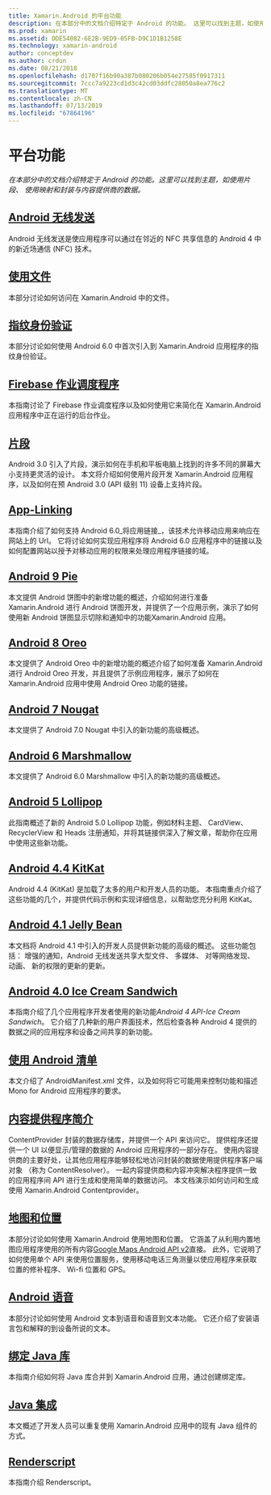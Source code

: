 ```yaml
---
title: Xamarin.Android 的平台功能
description: 在本部分中的文档介绍特定于 Android 的功能。 这里可以找到主题，如使用片段、 使用映射和封装与内容提供商的数据。
ms.prod: xamarin
ms.assetid: DDE54082-6E2B-9ED9-05FB-D9C1D1B1258E
ms.technology: xamarin-android
author: conceptdev
ms.author: crdun
ms.date: 08/21/2018
ms.openlocfilehash: d1707f16b90a387b080206b054e27585f0917311
ms.sourcegitcommit: 7ccc7a9223cd1d3c42cd03ddfc28050a8ea776c2
ms.translationtype: MT
ms.contentlocale: zh-CN
ms.lasthandoff: 07/13/2019
ms.locfileid: "67864196"
---
```

# <a name="platform-features"></a>平台功能

_在本部分中的文档介绍特定于 Android 的功能。这里可以找到主题，如使用片段、 使用映射和封装与内容提供商的数据。_

## <a name="android-beamandroidplatformandroid-beammd"></a>[Android 无线发送](~/android/platform/android-beam.md)

Android 无线发送是使应用程序可以通过在邻近的 NFC 共享信息的 Android 4 中的新近场通信 (NFC) 技术。

## <a name="working-with-filesandroidplatformfilesindexmd"></a>[使用文件](~/android/platform/files/index.md)

本部分讨论如何访问在 Xamarin.Android 中的文件。

## <a name="fingerprint-authenticationandroidplatformfingerprint-authenticationindexmd"></a>[指纹身份验证](~/android/platform/fingerprint-authentication/index.md)

本部分讨论如何使用 Android 6.0 中首次引入到 Xamarin.Android 应用程序的指纹身份验证。


## <a name="firebase-job-dispatcherandroidplatformfirebase-job-dispatchermd"></a>[Firebase 作业调度程序](~/android/platform/firebase-job-dispatcher.md)

本指南讨论了 Firebase 作业调度程序以及如何使用它来简化在 Xamarin.Android 应用程序中正在运行的后台作业。

## <a name="fragmentsandroidplatformfragmentsindexmd"></a>[片段](~/android/platform/fragments/index.md)

Android 3.0 引入了片段，演示如何在手机和平板电脑上找到的许多不同的屏幕大小支持更灵活的设计。 本文将介绍如何使用片段开发 Xamarin.Android 应用程序，以及如何在预 Android 3.0 (API 级别 11) 设备上支持片段。



## <a name="app-linkingandroidplatformapp-linkingmd"></a>[App-Linking](~/android/platform/app-linking.md)

本指南介绍了如何支持 Android 6.0_将应用链接_，该技术允许移动应用来响应在网站上的 Url。 它将讨论如何实现应用程序将 Android 6.0 应用程序中的链接以及如何配置网站以授予对移动应用的权限来处理应用程序链接的域。


## <a name="android-9-pieandroidplatformpiemd"></a>[Android 9 Pie](~/android/platform/pie.md)

本文提供 Android 饼图中的新增功能的概述，介绍如何进行准备 Xamarin.Android 进行 Android 饼图开发，并提供了一个应用示例，演示了如何使用新 Android 饼图显示切除和通知中的功能Xamarin.Android 应用。


## <a name="android-8-oreoandroidplatformoreomd"></a>[Android 8 Oreo](~/android/platform/oreo.md)

本文提供了 Android Oreo 中的新增功能的概述介绍了如何准备 Xamarin.Android 进行 Android Oreo 开发，并且提供了示例应用程序，展示了如何在 Xamarin.Android 应用中使用 Android Oreo 功能的链接。



## <a name="android-7-nougatandroidplatformnougatmd"></a>[Android 7 Nougat](~/android/platform/nougat.md)

本文提供了 Android 7.0 Nougat 中引入的新功能的高级概述。




## <a name="android-6-marshmallowandroidplatformmarshmallowmd"></a>[Android 6 Marshmallow](~/android/platform/marshmallow.md)

本文提供了 Android 6.0 Marshmallow 中引入的新功能的高级概述。




## <a name="android-5-lollipopandroidplatformlollipopmd"></a>[Android 5 Lollipop](~/android/platform/lollipop.md)

此指南概述了新的 Android 5.0 Lollipop 功能，例如材料主题、 CardView、 RecyclerView 和 Heads 注册通知，并将其链接供深入了解文章，帮助你在应用中使用这些新功能。



## <a name="android-44-kitkatandroidplatformkitkatmd"></a>[Android 4.4 KitKat](~/android/platform/kitkat.md)

Android 4.4 (KitKat) 是加载了太多的用户和开发人员的功能。 本指南重点介绍了这些功能的几个，并提供代码示例和实现详细信息，以帮助您充分利用 KitKat。




## <a name="android-41-jelly-beanandroidplatformjelly-beanmd"></a>[Android 4.1 Jelly Bean](~/android/platform/jelly-bean.md)

本文档将 Android 4.1 中引入的开发人员提供新功能的高级的概述。 这些功能包括： 增强的通知，Android 无线发送共享大型文件、 多媒体、 对等网络发现、 动画、 新的权限的更新的更新。



## <a name="android-40-ice-cream-sandwichandroidplatformice-cream-sandwichmd"></a>[Android 4.0 Ice Cream Sandwich](~/android/platform/ice-cream-sandwich.md)

本指南介绍了几个应用程序开发者使用的新功能*Android 4 API-Ice Cream Sandwich*。
它介绍了几种新的用户界面技术，然后检查各种 Android 4 提供的数据之间的应用程序和设备之间共享的新功能。


## <a name="working-with-the-android-manifestandroid-manifestmd"></a>[使用 Android 清单](android-manifest.md)

本文介绍了 AndroidManifest.xml 文件，以及如何将它可能用来控制功能和描述 Mono for Android 应用程序的要求。


## <a name="introduction-to-content-providersandroidplatformcontent-providersindexmd"></a>[内容提供程序简介](~/android/platform/content-providers/index.md)

ContentProvider 封装的数据存储库，并提供一个 API 来访问它。 提供程序还提供一个 UI 以便显示/管理的数据的 Android 应用程序的一部分存在。 使用内容提供商的主要好处，让其他应用程序能够轻松地访问封装的数据使用提供程序客户端对象 （称为 ContentResolver）。 一起内容提供商和内容冲突解决程序提供一致的应用程序间 API 进行生成和使用简单的数据访问。 本文档演示如何访问和生成使用 Xamarin.Android Contentprovider。



## <a name="maps-and-locationandroidplatformmaps-and-locationindexmd"></a>[地图和位置](~/android/platform/maps-and-location/index.md)

本部分讨论如何使用 Xamarin.Android 使用地图和位置。 它涵盖了从利用内置地图应用程序使用的所有内容[Google Maps Android API v2](https://developers.google.com/maps/documentation/android/)直接。 此外，它说明了如何使用单个 API 来使用位置服务，使用移动电话三角测量以使应用程序来获取位置的修补程序、 Wi-fi 位置和 GPS。



## <a name="android-speechandroidplatformspeechmd"></a>[Android 语音](~/android/platform/speech.md)

本部分讨论如何使用 Android 文本到语音和语音到文本功能。 它还介绍了安装语言包和解释的到设备所说的文本。


## <a name="binding-a-java-librarybinding-java-libraryindexmd"></a>[绑定 Java 库](binding-java-library/index.md)

本指南介绍如何将 Java 库合并到 Xamarin.Android 应用，通过创建绑定库。

## <a name="java-integrationjava-integrationindexmd"></a>[Java 集成](java-integration/index.md)

本文概述了开发人员可以重复使用 Xamarin.Android 应用中的现有 Java 组件的方式。

## <a name="renderscriptrenderscriptmd"></a>[Renderscript](renderscript.md)

本指南介绍 Renderscript。
